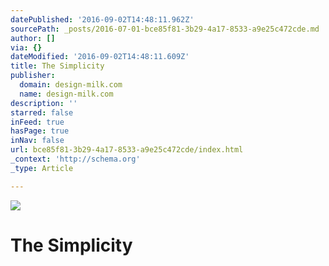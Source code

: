 ```yaml
---
datePublished: '2016-09-02T14:48:11.962Z'
sourcePath: _posts/2016-07-01-bce85f81-3b29-4a17-8533-a9e25c472cde.md
author: []
via: {}
dateModified: '2016-09-02T14:48:11.609Z'
title: The Simplicity
publisher:
  domain: design-milk.com
  name: design-milk.com
description: ''
starred: false
inFeed: true
hasPage: true
inNav: false
url: bce85f81-3b29-4a17-8533-a9e25c472cde/index.html
_context: 'http://schema.org'
_type: Article

---
```

![](https://imgflo.herokuapp.com/graph/vahj1ThiexotieMo/6a9310ef1dd2c0b0f71af2ea8b898240/croprotate.jpg?cropheight=1549&cropwidth=1199&degrees=0&input=http%3A%2F%2F0.design-milk.com%2Fimages%2F2016%2F06%2FLensvelt_PressHR_LS_Boring_clock.jpg&x=0&y=0)

# The Simplicity